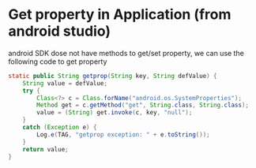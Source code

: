 # Get property in Application (from android studio)
android SDK dose not have methods to get/set property, we can use the following code to get property

```java
static public String getprop(String key, String defValue) {
    String value = defValue;
    try {
        Class<?> c = Class.forName("android.os.SystemProperties");
        Method get = c.getMethod("get", String.class, String.class);
        value = (String) get.invoke(c, key, "null");
    }
    catch (Exception e) {
        Log.e(TAG, "getprop exception: " + e.toString());
    }
    return value;
}
```
